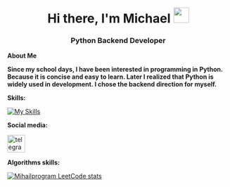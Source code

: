 <h1 align="center">Hi there, I'm Michael</a> 
<img src="https://github.com/blackcater/blackcater/raw/main/images/Hi.gif" height="35"/></h1>
<h3 align="center">Python Backend Developer </h3>

**About Me**

**Since my school days, I have been interested in programming in Python. Because it is concise and easy to learn. Later I realized that Python is widely used in development. 
I chose the backend direction for myself.**


**Skills:**

[![My Skills](https://skillicons.dev/icons?i=py,django,postgres,sqlite,docker,git,postman,linux)](https://skillicons.dev)


**Social media:**

  <div id="badges">
    <a href="https://t.me/Mihaaaaao" target="_blank">
      <img src="https://cdn-icons-png.flaticon.com/512/2111/2111646.png" width="40" height="40" alt="telegram group" />
    </a>
    
  </div>

**Algorithms skills:**

[![Mihailprogram LeetCode stats](https://leetcode-stats-six.vercel.app/api?username=miha0003&theme=dark)](https://leetcode.com/miha0003/)
